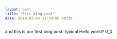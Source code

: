 ```yaml
---
layout: post
title: "Firs blog post"
date: 2018-02-04 11:50:00 +0330
---
```

and this is our first blog post.
typical Hello world?
0_0
